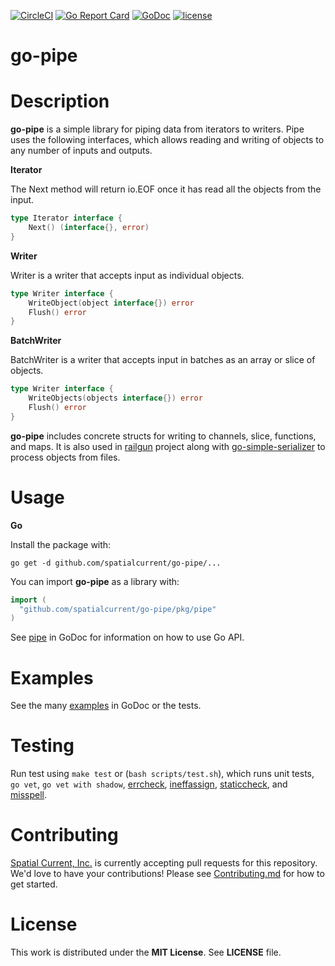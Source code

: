 [![CircleCI](https://circleci.com/gh/spatialcurrent/go-pipe/tree/master.svg?style=svg)](https://circleci.com/gh/spatialcurrent/go-pipe/tree/master) [![Go Report Card](https://goreportcard.com/badge/spatialcurrent/go-pipe)](https://goreportcard.com/report/spatialcurrent/go-pipe)  [![GoDoc](https://godoc.org/github.com/spatialcurrent/go-pipe?status.svg)](https://godoc.org/github.com/spatialcurrent/go-pipe) [![license](http://img.shields.io/badge/license-MIT-red.svg?style=flat)](https://github.com/spatialcurrent/go-pipe/blob/master/LICENSE)

# go-pipe

# Description

**go-pipe** is a simple library for piping data from iterators to writers.  Pipe uses the following interfaces, which allows reading and writing of objects to any number of inputs and outputs.

**Iterator**

The Next method will return io.EOF once it has read all the objects from the input.

```go
type Iterator interface {
	Next() (interface{}, error)
}
```

**Writer**

Writer is a writer that accepts input as individual objects.

```go
type Writer interface {
	WriteObject(object interface{}) error
	Flush() error
}
```

**BatchWriter**

BatchWriter is a writer that accepts input in batches as an array or slice of objects.

```go
type Writer interface {
	WriteObjects(objects interface{}) error
	Flush() error
}
```

**go-pipe** includes concrete structs for writing to channels, slice, functions, and maps.  It is also used in [railgun](https://github.com/spatialcurrent/railgun) project along with [go-simple-serializer](https://github.com/spatialcurrent/go-simple-serializer) to process objects from files.

# Usage

**Go**

Install the package with:

```shell
go get -d github.com/spatialcurrent/go-pipe/...
```

You can import **go-pipe** as a library with:

```go
import (
  "github.com/spatialcurrent/go-pipe/pkg/pipe"
)
```

See [pipe](https://godoc.org/github.com/spatialcurrent/go-pipe/pkg/pipe) in GoDoc for information on how to use Go API.

# Examples

See the many [examples](https://godoc.org/github.com/spatialcurrent/go-pipe/pkg/pipe/#pkg-examples) in GoDoc or the tests.

# Testing

Run test using `make test` or (`bash scripts/test.sh`), which runs unit tests, `go vet`, `go vet with shadow`, [errcheck](https://github.com/kisielk/errcheck), [ineffassign](https://github.com/gordonklaus/ineffassign), [staticcheck](https://staticcheck.io/), and [misspell](https://github.com/client9/misspell).

# Contributing

[Spatial Current, Inc.](https://spatialcurrent.io) is currently accepting pull requests for this repository.  We'd love to have your contributions!  Please see [Contributing.md](https://github.com/spatialcurrent/go-pipe/blob/master/CONTRIBUTING.md) for how to get started.

# License

This work is distributed under the **MIT License**.  See **LICENSE** file.

